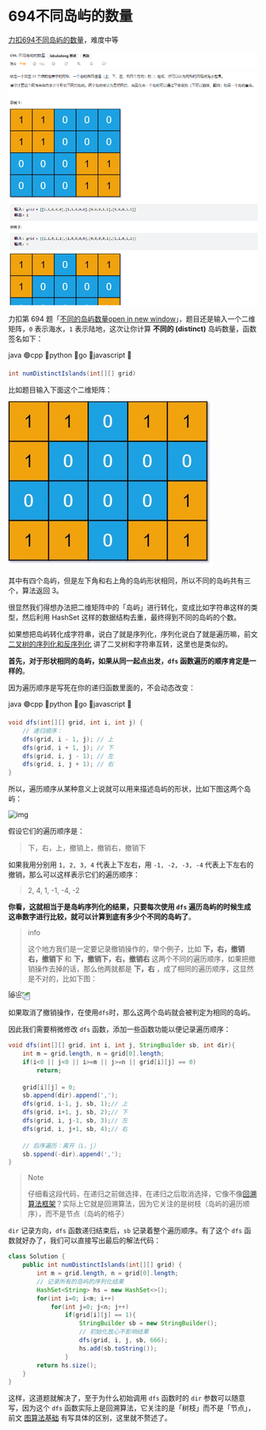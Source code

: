 # 694不同岛屿的数量

[力扣694不同岛屿的数量](https://leetcode.cn/problems/number-of-distinct-islands/)，难度中等

![image-20230726105039788](https://raw.githubusercontent.com/lqyspace/mypic/master/PicBed/202307261050854.png)

力扣第 694 题「[不同的岛屿数量open in new window](https://leetcode.cn/problems/number-of-distinct-islands/)」，题目还是输入一个二维矩阵，`0` 表示海水，`1` 表示陆地，这次让你计算 **不同的 (distinct)** 岛屿数量，函数签名如下：

java 🟢cpp 🤖python 🤖go 🤖javascript 🤖



```java
int numDistinctIslands(int[][] grid)
```

比如题目输入下面这个二维矩阵：

![img](https://raw.githubusercontent.com/lqyspace/mypic/master/PicBed/202307261052247.jpeg)

其中有四个岛屿，但是左下角和右上角的岛屿形状相同，所以不同的岛屿共有三个，算法返回 3。

很显然我们得想办法把二维矩阵中的「岛屿」进行转化，变成比如字符串这样的类型，然后利用 HashSet 这样的数据结构去重，最终得到不同的岛屿的个数。

如果想把岛屿转化成字符串，说白了就是序列化，序列化说白了就是遍历嘛，前文 [二叉树的序列化和反序列化](https://labuladong.github.io/algo/di-yi-zhan-da78c/shou-ba-sh-66994/dong-ge-da-d14d3/) 讲了二叉树和字符串互转，这里也是类似的。

**首先，对于形状相同的岛屿，如果从同一起点出发，`dfs` 函数遍历的顺序肯定是一样的**。

因为遍历顺序是写死在你的递归函数里面的，不会动态改变：

java 🟢cpp 🤖python 🤖go 🤖javascript 🤖



```java
void dfs(int[][] grid, int i, int j) {
    // 递归顺序：
    dfs(grid, i - 1, j); // 上
    dfs(grid, i + 1, j); // 下
    dfs(grid, i, j - 1); // 左
    dfs(grid, i, j + 1); // 右
}
```

所以，遍历顺序从某种意义上说就可以用来描述岛屿的形状，比如下图这两个岛屿：

![img](https://labuladong.github.io/algo/images/岛屿/6.png)

假设它们的遍历顺序是：

> 下，右，上，撤销上，撤销右，撤销下

如果我用分别用 `1, 2, 3, 4` 代表上下左右，用 `-1, -2, -3, -4` 代表上下左右的撤销，那么可以这样表示它们的遍历顺序：

> 2, 4, 1, -1, -4, -2

**你看，这就相当于是岛屿序列化的结果，只要每次使用 `dfs` 遍历岛屿的时候生成这串数字进行比较，就可以计算到底有多少个不同的岛屿了**。

> info
>
> 这个地方我们是一定要记录撤销操作的，举个例子，比如 **下，右，撤销右，撤销下** 和 **下，撤销下，右，撤销右** 这两个不同的遍历顺序，如果把撤销操作去掉的话，那么他两就都是 **下，右**  ，成了相同的遍历顺序，这显然是不对的，比如下图：

<img src="https://raw.githubusercontent.com/lqyspace/mypic/master/PicBed/202307261101521.png" alt="示例" style="transform:rotate(180deg)" />

如果取消了撤销操作，在使用`dfs`时，那么这两个岛屿就会被判定为相同的岛屿。

因此我们需要稍微修改 `dfs` 函数，添加一些函数功能以便记录遍历顺序：

```java
void dfs(int[][] grid, int i, int j, StringBuilder sb, int dir){
    int m = grid.length, n = grid[0].length;
    if(i<0 || j<0 || i>=m || j>=n || grid[i][j] == 0)
        return;
    
    grid[i][j] = 0;
    sb.append(dir).append(',');
    dfs(grid, i-1, j, sb, 1);// 上
    dfs(grid, i+1, j, sb, 2);// 下
    dfs(grid, i, j-1, sb, 3);// 左
    dfs(grid, i, j+1, sb, 4);// 右
    
    // 后序遍历：离开（i，j）
    sb.sppend(-dir).append(',');
}
```

> Note
>
> 仔细看这段代码，在递归之前做选择，在递归之后取消选择，它像不像[回溯算法框架](https://labuladong.github.io/algo/di-ling-zh-bfe1b/hui-su-sua-c26da/)？实际上它就是回溯算法，因为它关注的是树枝（岛屿的遍历顺序），而不是节点（岛屿的格子）

`dir` 记录方向，`dfs` 函数递归结束后，`sb` 记录着整个遍历顺序。有了这个 `dfs` 函数就好办了，我们可以直接写出最后的解法代码：

```java
class Solution {
    public int numDistinctIslands(int[][] grid) {
 		int m = grid.length, n = grid[0].length;
        // 记录所有的岛屿的序列化结果
        HashSet<String> hs = new HashSet<>();
        for(int i=0; i<m; i++)
            for(int j=0; j<n; j++)
                if(grid[i][j] == 1){
                    StringBuilder sb = new StringBuilder();
                    // 初始化放心不影响结果
                    dfs(grid, i, j, sb, 666);
                    hs.add(sb.toString());
                }
        return hs.size();
    }
}
```

这样，这道题就解决了，至于为什么初始调用 `dfs` 函数时的 `dir` 参数可以随意写，因为这个 `dfs` 函数实际上是回溯算法，它关注的是「树枝」而不是「节点」，前文 [图算法基础](https://labuladong.github.io/algo/di-yi-zhan-da78c/shou-ba-sh-03a72/tu-lun-ji--d55b2/) 有写具体的区别，这里就不赘述了。

